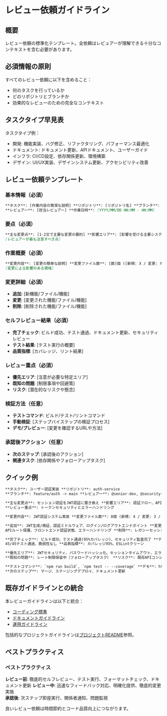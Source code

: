 # レビュー依頼ガイドライン

## 概要

レビュー依頼の標準化テンプレート。全依頼はレビュアーが理解できる十分なコンテキストを含む必要があります。

## 必須情報の原則

すべてのレビュー依頼に以下を含めること：

- 何のタスクを行っているか
- どのリポジトリとブランチか
- 効果的なレビューのための完全なコンテキスト

## タスクタイプ早見表

タスクタイプ例：

- 開発: 機能実装、バグ修正、リファクタリング、パフォーマンス最適化
- ドキュメント: ドキュメント更新、APIドキュメント、ユーザーガイド
- インフラ: CI/CD設定、依存関係更新、環境構築
- デザイン: UI/UX実装、デザインシステム更新、アクセシビリティ改善

## レビュー依頼テンプレート

### 基本情報（必須）

```markdown
**タスク**: [作業内容の簡潔な説明] **リポジトリ**: [リポジトリ名] **ブランチ**: [ソースブランチ -> ターゲットブランチ]
**レビュアー**: [担当レビュアー] **作業日時**: [YYYY/MM/DD HH:MM - HH:MM]
```

### 要点（必須）

```markdown
**主な変更点**: [1-2文で主要な変更の要約] **影響エリア**: [影響を受ける主要システム/機能] **レビュー重点**:
[レビュアーが最も注意すべき点]
```

### 作業概要（必須）

```markdown
**変更内容**: [変更の簡単な説明] **変更ファイル数**: [数]個 ([新規: X / 変更: Y / 削除: Z]) **影響範囲**:
[変更による影響のある領域]
```

### 変更詳細（必須）

- **追加**: [新機能/ファイル/機能]
- **変更**: [変更された機能/ファイル/機能]
- **削除**: [削除された機能/ファイル/機能]

### セルフレビュー結果（必須）

- **完了チェック**: ビルド成功、テスト通過、ドキュメント更新、セキュリティレビュー
- **テスト結果**: [テスト実行の概要]
- **品質指標**: [カバレッジ、リント結果]

### レビュー重点（必須）

- **優先エリア**: [注意が必要な特定エリア]
- **既知の問題**: [制限事項や回避策]
- **リスク**: [潜在的なリスクや懸念]

### 検証方法（任意）

- **テストコマンド**: ビルド/テスト/リントコマンド
- **手動検証**: [ステップバイステップの検証プロセス]
- **デモ/プレビュー**: [変更を確認するURLや方法]

### 承認後アクション（任意）

- **次のステップ**: [承認後のアクション]
- **関連タスク**: [依存関係やフォローアップタスク]

## クイック例

```markdown
**タスク**: ユーザー認証実装 **リポジトリ**: auth-service  
**ブランチ**: feature/auth -> main **レビュアー**: @senior-dev, @security-team

**主な変更点**: セッション認証をJWT認証に置き換え **影響エリア**: 認証フロー、APIエンドポイント、フロントエンド統合
**レビュー重点**: トークンセキュリティとエラーハンドリング

**変更内容**: JWT認証システム実装 **変更ファイル数**: 8個 (新規: 4 / 変更: 3 / 削除: 1)

**追加**: JWT生成/検証、認証ミドルウェア、ログイン/ログアウトエンドポイント **変更**:
APIルート保護、フロントエンド認証状態、エラーハンドリング **削除**: レガシーセッションベース認証コード

**完了チェック**: ビルド成功、テスト通過(95%カバレッジ)、セキュリティ監査完了 **テスト結果**:
45/45テスト通過、脆弱性なし **品質指標**: カバレッジ95%、ESLintクリーン

**優先エリア**: JWTセキュリティ、パスワードハッシュ化、セッションタイムアウト、エラーサニタイズ
**既知の問題**: レート制限保留中（フォローアップタスク） **リスク**: 既存APIコンシューマーへの破壊的変更

**テストコマンド**: `npm run build`, `npm test -- --coverage` **デモ**: http://localhost:3000/auth-demo
**次のステップ**: マージ、ステージングデプロイ、ドキュメント更新
```

## 既存ガイドラインとの統合

本レビューガイドラインは以下と統合：

- [コーディング標準](./coding-standards.md)
- [ドキュメントガイドライン](./documentation-guidelines.md)
- [運用ガイドライン](../ops/operational-guidelines.md)

包括的なプロジェクトガイドラインは[プロジェクトREADME](../../README.md)参照。

## ベストプラクティス

### ベストプラクティス

**レビュー前**: 徹底的セルフレビュー、テスト実行、フォーマットチェック、ドキュメント更新
**レビュー中**: 迅速なフィードバック対応、明確化提供、徹底的変更実施  
**承認後**: 次ステップ即座実行、関係者通知、問題監視

良いレビュー依頼は時間節約とコード品質向上につながります。
